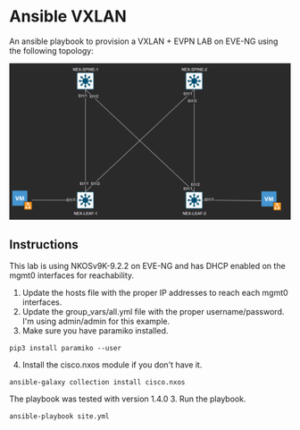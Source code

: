 # Ansible VXLAN

An ansible playbook to provision a VXLAN + EVPN LAB on EVE-NG using the
following topology:

![topology](topology.png)

## Instructions

This lab is using NKOSv9K-9.2.2 on EVE-NG and has DHCP enabled on the mgmt0
interfaces for reachability.

1. Update the hosts file with the proper IP addresses to reach each mgmt0
interfaces.
2. Update the group_vars/all.yml file with the proper username/password. I'm
using admin/admin for this example.
3. Make sure you have paramiko installed. 
```
pip3 install paramiko --user
```
4. Install the cisco.nxos module if you don't have it. 
```
ansible-galaxy collection install cisco.nxos
```
The playbook was tested with version 1.4.0
3. Run the playbook. 
```
ansible-playbook site.yml
```
